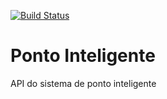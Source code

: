 [![Build Status](https://travis-ci.org/amadeuanderlin/ponto-inteligente-api.svg?branch=master)](https://travis-ci.org/amadeuanderlin/ponto-inteligente-api)
# Ponto Inteligente
API do sistema de ponto inteligente
